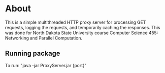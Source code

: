 # About
This is a simple multithreaded HTTP proxy server for processing GET requests, logging the requests, and temporarily caching the responses. This was done for North Dakota State University course Computer Science 455: Networking and Parallel Computation.

## Running package

To run: "java -jar ProxyServer.jar {port}"